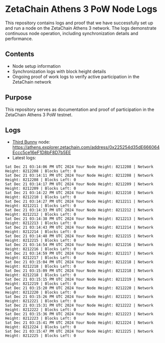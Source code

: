 # ZetaChain Athens 3 PoW Node Logs
This repository contains logs and proof that we have successfully set up and run a node on the ZetaChain Athens 3 network. The logs demonstrate continuous node operation, including synchronization details and performance.

## Contents
- Node setup information
- Synchronization logs with block height details
- Ongoing proof of work logs to verify active participation in the ZetaChain network

## Purpose
This repository serves as documentation and proof of participation in the ZetaChain Athens 3 PoW testnet.

## Logs

- [Third Bunny](https://thirdbunny.xyz/) node: https://athens.explorer.zetachain.com/address/0x225254d35dE666064Eccc5ce16eF1D8bF8D7b5EE
- Latest logs:
```
Sat Dec 21 03:14:06 PM UTC 2024 Your Node Height: 8212208 | Network Height: 8212208 | Blocks Left: 0
Sat Dec 21 03:14:11 PM UTC 2024 Your Node Height: 8212208 | Network Height: 8212208 | Blocks Left: 0
Sat Dec 21 03:14:17 PM UTC 2024 Your Node Height: 8212209 | Network Height: 8212209 | Blocks Left: 0
Sat Dec 21 03:14:22 PM UTC 2024 Your Node Height: 8212210 | Network Height: 8212210 | Blocks Left: 0
Sat Dec 21 03:14:27 PM UTC 2024 Your Node Height: 8212211 | Network Height: 8212211 | Blocks Left: 0
Sat Dec 21 03:14:33 PM UTC 2024 Your Node Height: 8212212 | Network Height: 8212212 | Blocks Left: 0
Sat Dec 21 03:14:38 PM UTC 2024 Your Node Height: 8212213 | Network Height: 8212213 | Blocks Left: 0
Sat Dec 21 03:14:43 PM UTC 2024 Your Node Height: 8212214 | Network Height: 8212214 | Blocks Left: 0
Sat Dec 21 03:14:48 PM UTC 2024 Your Node Height: 8212215 | Network Height: 8212215 | Blocks Left: 0
Sat Dec 21 03:14:54 PM UTC 2024 Your Node Height: 8212216 | Network Height: 8212216 | Blocks Left: 0
Sat Dec 21 03:14:59 PM UTC 2024 Your Node Height: 8212217 | Network Height: 8212217 | Blocks Left: 0
Sat Dec 21 03:15:04 PM UTC 2024 Your Node Height: 8212218 | Network Height: 8212218 | Blocks Left: 0
Sat Dec 21 03:15:09 PM UTC 2024 Your Node Height: 8212218 | Network Height: 8212218 | Blocks Left: 0
Sat Dec 21 03:15:15 PM UTC 2024 Your Node Height: 8212219 | Network Height: 8212219 | Blocks Left: 0
Sat Dec 21 03:15:20 PM UTC 2024 Your Node Height: 8212220 | Network Height: 8212220 | Blocks Left: 0
Sat Dec 21 03:15:26 PM UTC 2024 Your Node Height: 8212221 | Network Height: 8212221 | Blocks Left: 0
Sat Dec 21 03:15:31 PM UTC 2024 Your Node Height: 8212222 | Network Height: 8212222 | Blocks Left: 0
Sat Dec 21 03:15:36 PM UTC 2024 Your Node Height: 8212223 | Network Height: 8212223 | Blocks Left: 0
Sat Dec 21 03:15:41 PM UTC 2024 Your Node Height: 8212224 | Network Height: 8212224 | Blocks Left: 0
Sat Dec 21 03:15:47 PM UTC 2024 Your Node Height: 8212225 | Network Height: 8212225 | Blocks Left: 0
```
